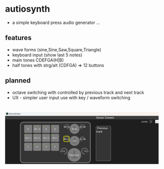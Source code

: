 # autiosynth

* a simple keyboard press audio generator ...

## features

* wave forms (sine,Sine,Saw,Square,Triangle)
* keyboard input (show last 5 notes)
* main tones CDEFGA(H|B)
* half tones with strg/alt (CDFGA) => 12 buttons

## planned

* octave switching with controlled by previous track and next track
* UX - simpler user input use with key / waveform switching

# ![Mini Keyboard Example png](doc/mini-keyboard-example.png)
